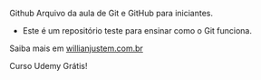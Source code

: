 Github
Arquivo da aula de Git e GitHub para iniciantes.

 - Este é um repositório teste para ensinar como o Git funciona.

Saiba mais em [willianjustem.com.br](http://willianjustem.com.br)

Curso Udemy Grátis!
